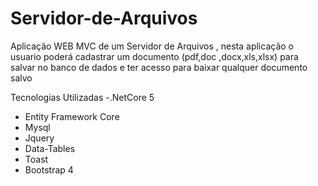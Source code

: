 # Servidor-de-Arquivos
Aplicação WEB MVC de um Servidor de Arquivos , nesta aplicação o usuario poderá cadastrar um documento (pdf,doc ,docx,xls,xlsx) para salvar no banco de dados  e ter acesso para baixar qualquer documento salvo 

Tecnologias Utilizadas
-.NetCore 5
- Entity Framework Core
- Mysql
- Jquery
- Data-Tables
- Toast
- Bootstrap 4



